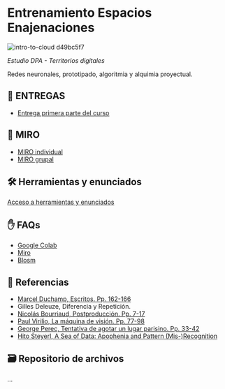  # Entrenamiento Espacios Enajenaciones

![intro-to-cloud d49bc5f7](archivos/intro_.gif)

*Estudio DPA - Territorios digitales*

Redes neuronales, prototipado, algoritmia y alquimia proyectual.

## 🌺 ENTREGAS

- [Entrega primera parte del curso](/archivos/entrega.pdf)

## 📌 MIRO
- [MIRO individual](https://miro.com/app/board/uXjVN1J8oIk=/?share_link_id=652324629133)
- [MIRO grupal](https://miro.com/app/board/uXjVNow6jrw=/?share_link_id=14570802069)
  
## 🛠️ Herramientas y enunciados
[Acceso a herramientas y enunciados](/semanas/README.md)

## ✋ FAQs
- [Google Colab](/faqs/google_colab.md)
- [Miro](/faqs/miro.md)
- [Blosm](/faqs/blosm.md)

## 🧨 Referencias
- [Marcel Duchamp, Escritos. Pp. 162-166](https://bibliotecatrevijano.files.wordpress.com/2014/10/75213741-marcel-duchamp-escritos-duchamp-du-signe.pdf) 
- Gilles Deleuze, Diferencia y Repetición. 
- [Nicolás Bourriaud, Postproducción. Pp. 7-17](https://drive.upm.es/s/9wcy54EwvEN4Gaf)
- [Paul Virilio, La máquina de visión. Pp. 77-98](https://drive.upm.es/s/9SqFBkHunipdsyC)
- [George Perec, Tentativa de agotar un lugar parisino. Pp. 33-42](https://drive.upm.es/s/vcxPuwM939uhcMj)
- [Hito Steyerl, A Sea of Data: Apophenia and Pattern (Mis-)Recognition](https://www.e-flux.com/journal/72/60480/a-sea-of-data-apophenia-and-pattern-mis-recognition/)

## 🗃️ Repositorio de archivos
...


